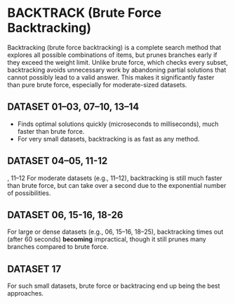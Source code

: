 # BACKTRACK (Brute Force Backtracking)

Backtracking (brute force backtracking) is a complete search method that explores all possible combinations of items, but prunes branches early if they exceed the weight limit. Unlike brute force, which checks every subset, backtracking avoids unnecessary work by abandoning partial solutions that cannot possibly lead to a valid answer. This makes it significantly faster than pure brute force, especially for moderate-sized datasets.

## DATASET 01–03, 07–10, 13–14
- Finds optimal solutions quickly (microseconds to milliseconds), much faster than brute force.
- For very small datasets, backtracking is as fast as any method.

## DATASET 04–05, 11-12
, 11–12
For moderate datasets (e.g., 11–12), backtracking is still much faster than brute force, but can take over a second due to the exponential number of possibilities.

## DATASET 06, 15-16, 18-26
For large or dense datasets (e.g., 06, 15–16, 18–25), backtracking times out (after 60 seconds) **becoming** impractical, though it still prunes many branches compared to brute force.

## DATASET 17

For such small datasets, brute force or backtracing end up being the best approaches.

